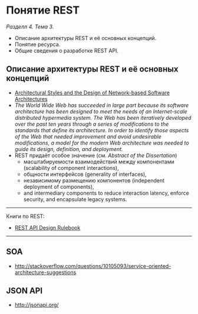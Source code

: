 # Понятие REST

_Разделл 4. Тема 3._

* Описание архитектуры REST и её основных концепций.
* Понятие ресурса.
* Общие сведения о разработке REST API.

## Описание архитектуры REST и её основных концепций

* [Architectural Styles and the Design of Network-based Software Architectures][fielding]
* _The World Wide Web has succeeded in large part because its software architecture has been designed to meet the needs of an Internet-scale distributed hypermedia system. The Web has been iteratively developed over the past ten years through a series of modifications to the standards that define its architecture. In order to identify those aspects of the Web that needed improvement and avoid undesirable modifications, a model for the modern Web architecture was needed to guide its design, definition, and deployment._
* REST придаёт особое значение (см. _Abstract of the Dissertation_)
    * масштабируемости взаимодействий между компонентами (scalability of component interactions),
    * общности интерфейсов (generality of interfaces),
    * независимому размещению компонентов (independent deployment of components),
    * and intermediary components to reduce interaction latency, enforce security, and encapsulate legacy systems.

[fielding]: https://www.ics.uci.edu/~fielding/pubs/dissertation/top.htm

---

Книги по REST:

* [REST API Design Rulebook](http://shop.oreilly.com/product/0636920021575.do)

---

## SOA

* http://stackoverflow.com/questions/10105093/service-oriented-architecture-suggestions

## JSON API

* http://jsonapi.org/
